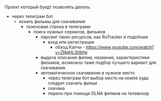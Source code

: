 Проект который буедт позволять делать:
- через телеграм бот
  - искать фильмы для скачивания
    - поисковая строка в телеграме
      - поиск нужных сериалов, фильмов
        - парсинг таких ресурсов, как RuTracker и подобные
          - вход или регистрация
            - обход Капчи - https://www.youtube.com/watch?v=ZNqHL3ttbfw
        - выдача описания филма, название, характеристики фильмов, возможно таже подбор лучшего вариант для скачивания.
        - автоматическое скачивание в нужное место
          - через телеграм бот выбор место на компе куда следует скачать фильм
          - скачака
          - перено при помощи DLNA филмов на телевизор  
